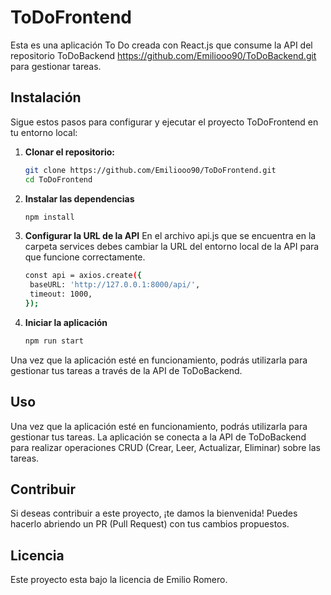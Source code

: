 # ToDoFrontend

Esta es una aplicación To Do creada con React.js que consume la API del repositorio ToDoBackend https://github.com/Emiliooo90/ToDoBackend.git para gestionar tareas.

## Instalación

Sigue estos pasos para configurar y ejecutar el proyecto ToDoFrontend en tu entorno local:

1. **Clonar el repositorio:**
   ```bash
   git clone https://github.com/Emiliooo90/ToDoFrontend.git
   cd ToDoFrontend

2. **Instalar las dependencias**
   ```bash
   npm install
   
3. **Configurar la URL de la API**
   En el archivo api.js que se encuentra en la carpeta services debes cambiar la URL del entorno local de la API para que funcione correctamente.
   ```bash
   const api = axios.create({
    baseURL: 'http://127.0.0.1:8000/api/',
    timeout: 1000,
   });
   
4. **Iniciar la aplicación**
   ```bash
   npm run start

Una vez que la aplicación esté en funcionamiento, podrás utilizarla para gestionar tus tareas a través de la API de ToDoBackend.

## Uso
Una vez que la aplicación esté en funcionamiento, podrás utilizarla para gestionar tus tareas. La aplicación se conecta a la API de ToDoBackend para realizar operaciones CRUD (Crear, Leer, Actualizar, Eliminar) sobre las tareas.

## Contribuir
Si deseas contribuir a este proyecto, ¡te damos la bienvenida! Puedes hacerlo abriendo un PR (Pull Request) con tus cambios propuestos.

## Licencia
Este proyecto esta bajo la licencia de Emilio Romero.


